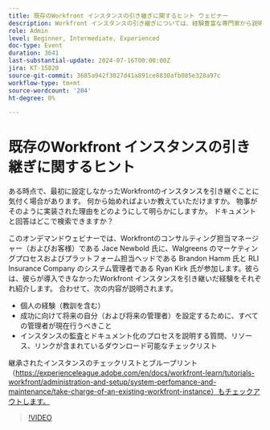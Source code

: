 ```yaml
---
title: 既存のWorkfront インスタンスの引き継ぎに関するヒント ウェビナー
description: Workfront インスタンスの引き継ぎについては、経験豊富な専門家から説明します。 オンデマンドウェビナーでダウンロード可能なチェックリストを使用して、監査、ドキュメント化、将来の成功の設定に関するインサイトを得ることができます。
role: Admin
level: Beginner, Intermediate, Experienced
doc-type: Event
duration: 3641
last-substantial-update: 2024-07-16T00:00:00Z
jira: KT-15820
source-git-commit: 3685a942f3027d41a891ce8830afb085e328a97c
workflow-type: tm+mt
source-wordcount: '204'
ht-degree: 0%

---
```



# 既存のWorkfront インスタンスの引き継ぎに関するヒント

ある時点で、最初に設定しなかったWorkfrontのインスタンスを引き継ぐことに気付く場合があります。 何から始めればよいか教えていただけますか。 物事がそのように実装された理由をどのようにして明らかにしますか。 ドキュメントと回答はどこで検索できますか？

このオンデマンドウェビナーでは、Workfrontのコンサルティング担当マネージャー（およびお客様）である Jace Newbold 氏に、Walgreens のマーケティングプロセスおよびプラットフォーム担当ヘッドである Brandon Hamm 氏と RLI Insurance Company のシステム管理者である Ryan Kirk 氏が参加します。彼らは、彼らが導入できなかったWorkfront インスタンスを引き継いだ経験をそれぞれ紹介します。 合わせて、次の内容が説明されます。

* 個人の経験（教訓を含む）
* 成功に向けて将来の自分（および将来の管理者）を設定するために、すべての管理者が現在行うべきこと
* インスタンスの監査とドキュメント化のプロセスを説明する質問、リソース、リンクが含まれているダウンロード可能なチェックリスト

継承されたインスタンスのチェックリストとブループリント（https://experienceleague.adobe.com/en/docs/workfront-learn/tutorials-workfront/administration-and-setup/system-perfomance-and-maintenance/take-charge-of-an-existing-workfront-instance）もチェックアウトします。

>[!VIDEO](https://video.tv.adobe.com/v/3431014/?learn=on)
